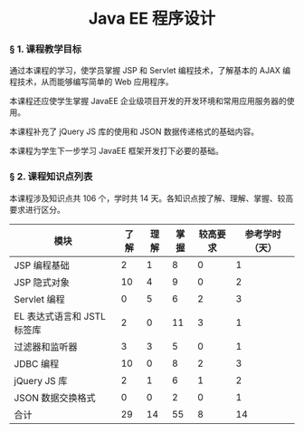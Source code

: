 
# <center>Java EE 程序设计</center>

### &sect; 1. 课程教学目标

通过本课程的学习，使学员掌握 JSP 和 Servlet 编程技术，了解基本的 AJAX 编程技术，从而能够编写简单的 Web 应用程序。

本课程还应使学生掌握 JavaEE 企业级项目开发的开发环境和常用应用服务器的使用。

本课程补充了 jQuery JS 库的使用和 JSON 数据传递格式的基础内容。

本课程为学生下一步学习 JavaEE 框架开发打下必要的基础。

### &sect; 2. 课程知识点列表

本课程涉及知识点共 106 个，学时共 14 天。各知识点按了解、理解、掌握、较高要求进行区分。

|模块|了解|理解|掌握|较高要求|参考学时（天）|
|-|-|-|-|-|-|
|JSP 编程基础|2|1|8|0|1|
|JSP 隐式对象|10|4|9|0|2|
|Servlet 编程|0|5|6|2|3|
|EL 表达式语言和 JSTL 标签库|2|0|11|3|1|
|过滤器和监听器|3|3|5|0|1|
|JDBC 编程|10|0|8|2|3|
|jQuery JS 库|2|1|6|1|2|
|JSON 数据交换格式|0|0|2|0|1|
|合计|29|14|55|8|14||


